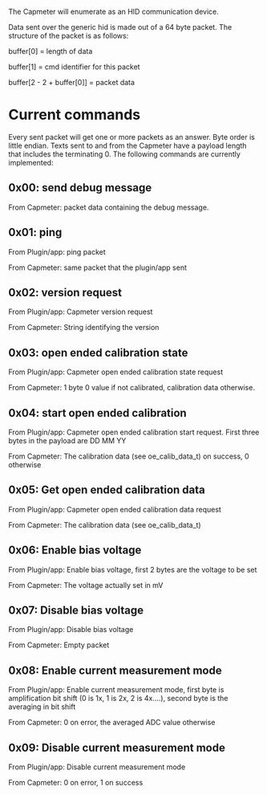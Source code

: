 The Capmeter will enumerate as an HID communication device.

Data sent over the generic hid is made out of a 64 byte packet. The structure of the packet is as follows:

buffer[0] = length of data

buffer[1] = cmd identifier for this packet

buffer[2 - 2 + buffer[0]] = packet data

Current commands
================
Every sent packet will get one or more packets as an answer. Byte order is little endian.
Texts sent to and from the Capmeter have a payload length that includes the terminating 0.
The following commands are currently implemented:

0x00: send debug message
------------------------
From Capmeter: packet data containing the debug message.

0x01: ping
----------
From Plugin/app: ping packet

From Capmeter: same packet that the plugin/app sent

0x02: version request
---------------------
From Plugin/app: Capmeter version request

From Capmeter: String identifying the version

0x03: open ended calibration state
---------------------------------- 
From Plugin/app: Capmeter open ended calibration state request

From Capmeter: 1 byte 0 value if not calibrated, calibration data otherwise.

0x04: start open ended calibration
----------------------------------
From Plugin/app: Capmeter open ended calibration start request. First three bytes in the payload are DD MM YY

From Capmeter: The calibration data (see oe_calib_data_t) on success, 0 otherwise

0x05: Get open ended calibration data
-------------------------------------
From Plugin/app: Capmeter open ended calibration data request

From Capmeter: The calibration data (see oe_calib_data_t)

0x06: Enable bias voltage
-------------------------
From Plugin/app: Enable bias voltage, first 2 bytes are the voltage to be set

From Capmeter: The voltage actually set in mV

0x07: Disable bias voltage
--------------------------
From Plugin/app: Disable bias voltage

From Capmeter: Empty packet

0x08: Enable current measurement mode
-------------------------------------
From Plugin/app: Enable current measurement mode, first byte is amplification bit shift (0 is 1x, 1 is 2x, 2 is 4x....), second byte is the averaging in bit shift

From Capmeter: 0 on error, the averaged ADC value otherwise

0x09: Disable current measurement mode
-------------------------------------
From Plugin/app: Disable current measurement mode

From Capmeter: 0 on error, 1 on success
